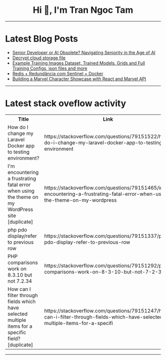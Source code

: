 <h1 align="center">Hi 👋, I'm Tran Ngoc Tam</h1>

---

# Latest Blog Posts 
<!-- BLOG-POST-LIST:START -->
- [Senior Developer or AI Obsolete? Navigating Seniority in the Age of AI](https://dev.to/goumricom/senior-developer-or-ai-obsolete-navigating-seniority-in-the-age-of-ai-10p2)
- [Decrypt cloud storage file](https://dev.to/david_mrquez_71bbd9d34ee/decrypt-cloud-storage-file-1iha)
- [Example Training Images Dataset, Trained Models, Grids and Full Training Configs, json files and more](https://dev.to/furkangozukara/example-training-images-dataset-trained-models-grids-and-full-training-configs-json-files-and-more-151b)
- [Redis + Redundância com Sentinel + Docker](https://dev.to/airton_lirajunior_2ddebd/redis-redundancia-com-sentinel-docker-he0)
- [Building a Marvel Character Showcase with React and Marvel API](https://dev.to/keihanaf/building-a-marvel-character-showcase-with-react-and-marvel-api-4jfj)
<!-- BLOG-POST-LIST:END -->

---

# Latest stack oveflow activity
<table>
  <tr><th>Title</th><th>Link</th></tr>
  <!-- STACKOVERFLOW:START --><tr><td>How do I change my Laravel Docker app to testing environment?</td><td>https://stackoverflow.com/questions/79151522/how-do-i-change-my-laravel-docker-app-to-testing-environment</td></tr><tr><td>I&#39;m encountering a frustrating fatal error when using the theme on my WordPress site [duplicate]</td><td>https://stackoverflow.com/questions/79151465/im-encountering-a-frustrating-fatal-error-when-using-the-theme-on-my-wordpress</td></tr><tr><td>php pdo display/refer to previous row</td><td>https://stackoverflow.com/questions/79151337/php-pdo-display-refer-to-previous-row</td></tr><tr><td>PHP comparisons work on 8.3.10 but not 7.2.34</td><td>https://stackoverflow.com/questions/79151292/php-comparisons-work-on-8-3-10-but-not-7-2-34</td></tr><tr><td>How can I filter through fields which have selected multiple items for a specific field? [duplicate]</td><td>https://stackoverflow.com/questions/79151247/how-can-i-filter-through-fields-which-have-selected-multiple-items-for-a-specifi</td></tr><!-- STACKOVERFLOW:END -->
</table>

---


